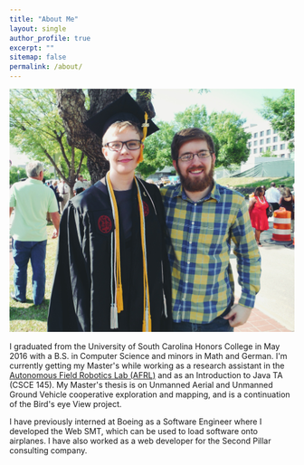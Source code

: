 ```yaml
---
title: "About Me"
layout: single
author_profile: true
excerpt: ""
sitemap: false
permalink: /about/
---
```

<img float="right" src="../images/shannon-photo-3.jpg">
<p>I graduated from the University of South Carolina Honors College in May 2016 with 
a B.S. in Computer Science and minors in Math and German. I'm currently 
getting my Master's while working as a research assistant in the 
<a href="https://afrl.cse.sc.edu">Autonomous 
Field Robotics Lab (AFRL)</a> and as an Introduction to Java TA (CSCE 145). 
My Master's thesis is on Unmanned Aerial and Unmanned Ground Vehicle cooperative exploration and mapping, and is a continuation of the Bird's eye View project.</p>

<p>I have previously interned at Boeing as a Software Engineer where I developed the Web SMT, which can be used to load software onto airplanes. I have also worked as a web developer for the Second Pillar consulting company.</p>